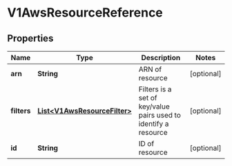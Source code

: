 # V1AwsResourceReference

## Properties
Name | Type | Description | Notes
------------ | ------------- | ------------- | -------------
**arn** | **String** | ARN of resource |  [optional]
**filters** | [**List&lt;V1AwsResourceFilter&gt;**](V1AwsResourceFilter.md) | Filters is a set of key/value pairs used to identify a resource |  [optional]
**id** | **String** | ID of resource |  [optional]

